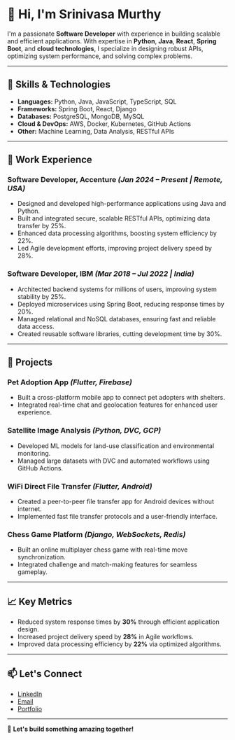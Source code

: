 # 👋 Hi, I'm Srinivasa Murthy

I'm a passionate **Software Developer** with experience in building scalable and efficient applications. With expertise in **Python**, **Java**, **React**, **Spring Boot**, and **cloud technologies**, I specialize in designing robust APIs, optimizing system performance, and solving complex problems. 

---

## 🌟 Skills & Technologies

- **Languages:** Python, Java, JavaScript, TypeScript, SQL
- **Frameworks:** Spring Boot, React, Django
- **Databases:** PostgreSQL, MongoDB, MySQL
- **Cloud & DevOps:** AWS, Docker, Kubernetes, GitHub Actions
- **Other:** Machine Learning, Data Analysis, RESTful APIs

---

## 💼 Work Experience

### **Software Developer, Accenture** *(Jan 2024 – Present | Remote, USA)*
- Designed and developed high-performance applications using Java and Python.
- Built and integrated secure, scalable RESTful APIs, optimizing data transfer by 25%.
- Enhanced data processing algorithms, boosting system efficiency by 22%.
- Led Agile development efforts, improving project delivery speed by 28%.

### **Software Developer, IBM** *(Mar 2018 – Jul 2022 | India)*
- Architected backend systems for millions of users, improving system stability by 25%.
- Deployed microservices using Spring Boot, reducing response times by 20%.
- Managed relational and NoSQL databases, ensuring fast and reliable data access.
- Created reusable software libraries, cutting development time by 30%.

---

## 📂 Projects

### **Pet Adoption App** *(Flutter, Firebase)*
- Built a cross-platform mobile app to connect pet adopters with shelters.
- Integrated real-time chat and geolocation features for enhanced user experience.

### **Satellite Image Analysis** *(Python, DVC, GCP)*
- Developed ML models for land-use classification and environmental monitoring.
- Managed large datasets with DVC and automated workflows using GitHub Actions.

### **WiFi Direct File Transfer** *(Flutter, Android)*
- Created a peer-to-peer file transfer app for Android devices without internet.
- Implemented fast file transfer protocols and a user-friendly interface.

### **Chess Game Platform** *(Django, WebSockets, Redis)*
- Built an online multiplayer chess game with real-time move synchronization.
- Integrated challenge and match-making features for seamless gameplay.

---

## 📈 Key Metrics

- Reduced system response times by **30%** through efficient application design.
- Increased project delivery speed by **28%** in Agile workflows.
- Improved data processing efficiency by **22%** via optimized algorithms.

---

## 📫 Let's Connect

- [LinkedIn](https://linkedin.com/in/srinivasa-murthy/)
- [Email](mailto:srinivasamurthy1996@gmail.com)
- [Portfolio](https://github.com/srinivasamurthy)

---

🚀 **Let's build something amazing together!**

